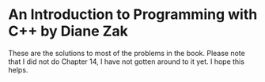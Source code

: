 # An Introduction to Programming with C++ by Diane Zak
These are the solutions to most of the problems in the book.
Please note that I did not do Chapter 14, I have not gotten around to it yet.
I hope this helps.

